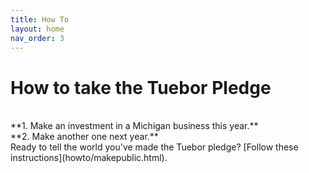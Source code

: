 ```yaml
---
title: How To
layout: home
nav_order: 3
---
```


# How to take the Tuebor Pledge

<br/> 
**1. Make an investment in a Michigan business this year.** <br/>
**2. Make another one next year.**

<br/> 
Ready to tell the world you've made the Tuebor pledge? [Follow these instructions](howto/makepublic.html).
